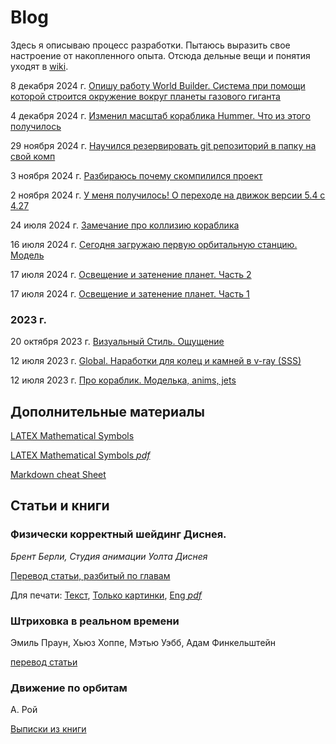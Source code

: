 # Blog

Здесь я описываю процесс разработки. Пытаюсь выразить свое настроение от накопленного опыта. Отсюда дельные вещи и понятия уходят в [wiki](https://github.com/wiresoftshade/The-Ring-wiki-blog/tree/main/wiki).

8 декабря 2024 г. [Опишу работу World Builder. Система при помощи которой строится окружение вокруг планеты газового гиганта](08dec2024_worknotes.md)

4 декабря 2024 г. [Изменил масштаб кораблика Hummer. Что из этого получилось](04dec2024_worknotes.md)

29 ноября 2024 г. [Научился резервировать git репозиторий в папку на свой комп](29nov2024_worknotes.md)

3 ноября 2024 г. [Разбираюсь почему скомпилился проект](03nov2024_worknotes.md)

2 ноября 2024 г. [У меня получилось! О переходе на движок версии 5.4 с 4.27](02nov2024_worknotes.md)

24 июля 2024 г. [Замечание про коллизию кораблика](24Jul2024_worknotes.md)

16 июля 2024 г. [Сегодня загружаю первую орбитальную станцию. Модель](1607_station_worknotes.md)

17 июля 2024 г. [Освещение и затенение планет. Часть 2](Освещение-и-затенение-планет-Часть-2.md)

17 июля 2024 г. [Освещение и затенение планет. Часть 1](Освещение-и-затенение-планет-Часть-1.md)

### 2023 г.

20 октября 2023 г. [Визуальный Стиль. Ощущение](/blog/20Oct2023_worknotes.md)

12 июля 2023 г. [Global. Наработки для колец и камней в v-ray (SSS)](/blog/12Jul2023_worknotes.md)

12 июля 2023 г. [Про кораблик. Моделька, anims, jets](/blog/12Jul2023_2_worknotes.md)

## Дополнительные материалы

[LATEX Mathematical Symbols](/blog/LaTeXmath_notes.md)

[LATEX Mathematical Symbols *pdf*](/blog/additional/LaTeX_symbols.pdf)

[Markdown cheat Sheet](/blog/Markdown_cheat_Sheet.md)

## Статьи и книги

### Физически корректный шейдинг Диснея. 

_Брент Берли, Студия анимации Уолта Диснея_ 

[Перевод статьи, разбитый по главам](./PBS-Disney/README.md) 

Для печати: [Текст](/blog/PBS-Disney/Physically-Based-Shading-at-Disney-Print(article-translate).md), [Только картинки](/blog/PBS-Disney/Изображения.md), [Eng *pdf*](/books/s2012_pbs_disney_brdf_notes_v3.pdf)

### Штриховка в реальном времени

Эмиль Праун, Хьюз Хоппе, Мэтью Уэбб, Адам Финкельштейн

[перевод статьи](blog/Real-Time-Hatching-(article-translate).md)

### Движение по орбитам

А. Рой

[Выписки из книги](blog/А.Рой-Движение-по-орбитам.md)


